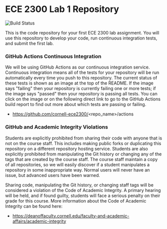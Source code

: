 ECE 2300 Lab 1 Repository
==========================================================================

![Build Status](https://github.com/cornell-ece2300/<repo_name>/actions/workflows/run_tests.yml/badge.svg)

This is the code repository for your first ECE 2300 lab assignment. You
will use this repository to develop your code, run continuous integration
tests, and submit the first lab.

### GitHub Actions Continuous Integration

We will be using GitHub Actions as our continuous integration service.
Continuous integration means all of the tests for your repository will be
run automatically every time you push to this repository. The current
status of these tests is shown as an image at the top of the README. If
the image says "failing" then your repository is currently failing one or
more tests; if the image says "passed" then your repository is passing
all tests. You can click on the image or on the following direct link to
go to the GitHub Actions build report to find out more about which tests
are passing or failing.

 * https://github.com/cornell-ece2300/<repo_name>/actions

### GitHub and Academic Integrity Violations

Students are explicitly prohibited from sharing their code with anyone
that is not on the course staff. This includes making public forks or
duplicating this repository on a different repository hosting service.
Students are also explicitly prohibited from manipulating the Git history
or changing any of the tags that are created by the course staff. The
course staff maintain a copy of all repositories, so we will easily
discover if a student manipulates a repository in some inappropriate way.
Normal users will never have an issue, but advanced users have been
warned.

Sharing code, manipulating the Git history, or changing staff tags will
be considered a violation of the Code of Academic Integrity. A primary
hearing will be held, and if found guilty, students will face a serious
penalty on their grade for this course. More information about the Code
of Academic Integrity can be found here:

 * https://deanoffaculty.cornell.edu/faculty-and-academic-affairs/academic-integrity